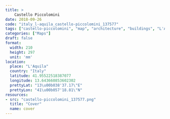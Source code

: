 ```yaml
---
title: > 
    Castello Piccolomini
date: 2018-09-26
code: "italy_l-aquila_castello-piccolomini_137577"
tags: ["castello-piccolomini", "map", "architecture", "buildings", "L'Aquila", "Italy"]
categories: ["Maps"]
draft: false
format:
  width: 210
  height: 297
  unit: 'mm'
location:
  place: "L'Aquila"
  country: "Italy"
  latitude: 41.95522518387077
  longitude: 13.643660853602302
  prettyLat: "13\u00b038'37.17\"E"
  prettyLon: "41\u00b057'18.81\"N"
resources:
- src: "castello-piccolomini_137577.png"
  title: "Cover"
  name: cover
---
```

